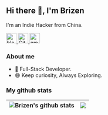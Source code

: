 ## Hi there 👋, I'm Brizen

I'm an Indie Hacker from China.
<p>
  <a href="https://brizen.top">
    <picture>
      <source media="(prefers-color-scheme: dark)" srcset="https://cdn.simpleicons.org/blogger/white">
      <img alt="blogger" title="blogger" height="28" width="28" src="https://cdn.simpleicons.org/blogger">
    </picture>
  </a>
  <a href="https://github.com/brizenchi">
    <picture>
      <source media="(prefers-color-scheme: dark)" srcset="https://cdn.simpleicons.org/github/white">
      <img alt="GitHub" title="GitHub" height="28" width="28" src="https://cdn.simpleicons.org/github">
    </picture>
  </a>
  <a href="mailto:brizenchi@gmail.com">
    <picture>
      <source media="(prefers-color-scheme: dark)" srcset="https://cdn.simpleicons.org/gmail/white">
      <img alt="gmail" title="gmail" height="28" width="28" src="https://cdn.simpleicons.org/gmail">
    </picture>
  </a>
</p>

### **About me**
- 💼 Full-Stack Developer.
- 😄 Keep curiosity, Always Exploring.

### **My github stats**
| <a><img align="center" src="https://github-readme-stats.vercel.app/api?username=brizenchi&show_icons=true&include_all_commits=true&theme=buefy&hide_border=true" alt="Brizen's github stats" /></a> | <a><img align="center" src="https://github-readme-stats.vercel.app/api/top-langs/?username=brizenchi&layout=compact&theme=buefy&hide_border=true" /></a> |
| ------------- | ------------- |








